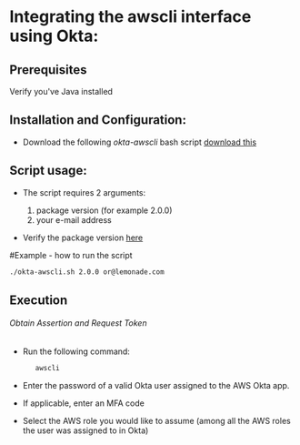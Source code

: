 # Integrating the awscli interface using Okta:

## Prerequisites 
Verify you've Java installed

## Installation and Configuration:

  - Download the following *okta-awscli* bash script [download this](https://raw.githubusercontent.com/orco49/test/master/okta-awscli.sh)         

## Script usage:

- The script requires 2 arguments: 
    1) package version (for example 2.0.0) 
    2) your e-mail address

- Verify the package version [here](https://github.com/oktadeveloper/okta-aws-cli-assume-role/releases)

#Example - how to run the script
```sh
./okta-awscli.sh 2.0.0 or@lemonade.com
```

## Execution 

###### Obtain Assertion and Request Token
  
  - Run the following command:
    ```sh
       awscli
    ```
 - Enter the password of a valid Okta user assigned to the AWS Okta app.

 - If applicable, enter an MFA code

 - Select the AWS role you would like to assume (among all the AWS roles the user was assigned to in Okta)
